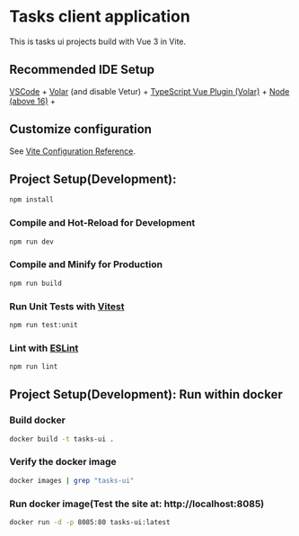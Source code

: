 # Tasks client application

 This is tasks ui projects build with Vue 3 in Vite.

## Recommended IDE Setup

[VSCode](https://code.visualstudio.com/) + [Volar](https://marketplace.visualstudio.com/items?itemName=Vue.volar) (and disable Vetur) + [TypeScript Vue Plugin (Volar)](https://marketplace.visualstudio.com/items?itemName=Vue.vscode-typescript-vue-plugin) + [Node (above 16)](https://nodejs.org/en/) + 

## Customize configuration

See [Vite Configuration Reference](https://vitejs.dev/config/).

## Project Setup(Development): 

```sh
npm install
```

### Compile and Hot-Reload for Development

```sh
npm run dev
```

### Compile and Minify for Production

```sh
npm run build
```

### Run Unit Tests with [Vitest](https://vitest.dev/)

```sh
npm run test:unit
```

### Lint with [ESLint](https://eslint.org/)

```sh
npm run lint
```

## Project Setup(Development): Run within docker

### Build docker

```sh
docker build -t tasks-ui .
```

### Verify the docker image

```sh
docker images | grep "tasks-ui"
```

### Run docker image(Test the site at: http://localhost:8085)

```sh
docker run -d -p 8085:80 tasks-ui:latest 
```